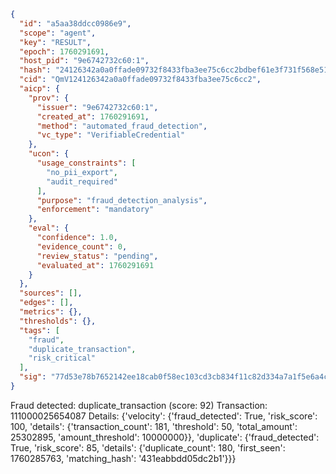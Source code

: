 ```json
{
  "id": "a5aa38ddcc0986e9",
  "scope": "agent",
  "key": "RESULT",
  "epoch": 1760291691,
  "host_pid": "9e6742732c60:1",
  "hash": "24126342a0a0ffade09732f8433fba3ee75c6cc2bdbef61e3f731f568e51b696",
  "cid": "QmV124126342a0a0ffade09732f8433fba3ee75c6cc2",
  "aicp": {
    "prov": {
      "issuer": "9e6742732c60:1",
      "created_at": 1760291691,
      "method": "automated_fraud_detection",
      "vc_type": "VerifiableCredential"
    },
    "ucon": {
      "usage_constraints": [
        "no_pii_export",
        "audit_required"
      ],
      "purpose": "fraud_detection_analysis",
      "enforcement": "mandatory"
    },
    "eval": {
      "confidence": 1.0,
      "evidence_count": 0,
      "review_status": "pending",
      "evaluated_at": 1760291691
    }
  },
  "sources": [],
  "edges": [],
  "metrics": {},
  "thresholds": {},
  "tags": [
    "fraud",
    "duplicate_transaction",
    "risk_critical"
  ],
  "sig": "77d53e78b7652142ee18cab0f58ec103cd3cb834f11c82d334a7a1f5e6a4c0d6"
}
```

Fraud detected: duplicate_transaction (score: 92)
Transaction: 111000025654087
Details: {'velocity': {'fraud_detected': True, 'risk_score': 100, 'details': {'transaction_count': 181, 'threshold': 50, 'total_amount': 25302895, 'amount_threshold': 10000000}}, 'duplicate': {'fraud_detected': True, 'risk_score': 85, 'details': {'duplicate_count': 180, 'first_seen': 1760285763, 'matching_hash': '431eabbdd05dc2b1'}}}